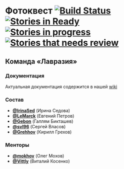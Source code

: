 # Фотоквест [![Build Status](https://travis-ci.org/urfu-2016/team3.svg?branch=master)](https://travis-ci.org/urfu-2016/team3) [![Stories in Ready](https://badge.waffle.io/urfu-2016/team3.png?label=ready&title=Ready)](https://waffle.io/urfu-2016/team3) [![Stories in progress](https://badge.waffle.io/urfu-2016/team3.png?label=in%20progress&title=In%20progress)](https://waffle.io/urfu-2016/team3) [![Stories that needs review](https://badge.waffle.io/urfu-2016/team3.png?label=needs%20review&title=Needs%20review)](https://waffle.io/urfu-2016/team3)
## Команда «Лавразия»

### Документация
Актуальная документация содержится в нашей [wiki](https://github.com/urfu-2016/team3/wiki)

### Состав

* [**@IrinaSed**](https://github.com/IrinaSed) (Ирина Седова)
* [**@LeMarck**](https://github.com/LeMarck) (Евгений Петров)
* [**@Gebon**](https://github.com/Gebon) (Галлям Бикташев)
* [**@svl96**](https://github.com/svl96) (Сергей Власов)
* [**@Grehhov**](https://github.com/Grehhov) (Кирилл Грехов)

### Менторы

* [**@mokhov**](https://github.com/mokhov) (Олег Мохов)
* [**@Vittly**](https://github.com/Vittly) (Виталий Косенко)
